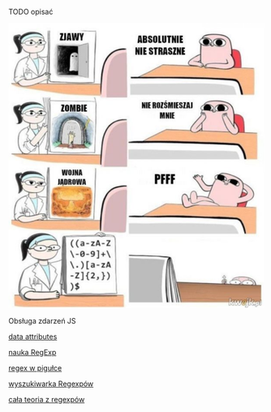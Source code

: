 TODO opisać

![regexp](./assets/regex.PNG)

Obsługa zdarzeń JS

[data attributes](https://developer.mozilla.org/en-US/docs/Learn/HTML/Howto/Use_data_attributes)

[nauka RegExp](https://regexlearn.com/learn)

[regex w pigułce](https://dev.to/emmabostian/regex-cheat-sheet-2j2a)

[wyszukiwarka Regexpów](https://ihateregex.io/)

[cała teoria z regexpów](https://github.com/ziishaned/learn-regex/blob/master/translations/README-pl)